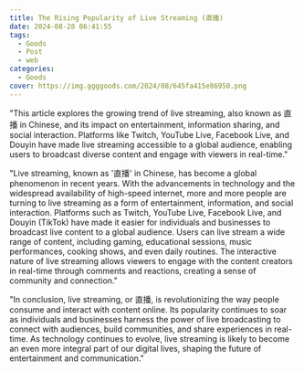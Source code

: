 ```yaml
---
title: The Rising Popularity of Live Streaming (直播)
date: 2024-08-28 06:41:55
tags:
  - Goods
  - Post
  - web
categories:
  - Goods
cover: https://img.ggggoods.com/2024/08/645fa415e86950.png
---
```


"This article explores the growing trend of live streaming, also known as 直播 in Chinese, and its impact on entertainment, information sharing, and social interaction. Platforms like Twitch, YouTube Live, Facebook Live, and Douyin have made live streaming accessible to a global audience, enabling users to broadcast diverse content and engage with viewers in real-time."

"Live streaming, known as '直播' in Chinese, has become a global phenomenon in recent years. With the advancements in technology and the widespread availability of high-speed internet, more and more people are turning to live streaming as a form of entertainment, information, and social interaction. Platforms such as Twitch, YouTube Live, Facebook Live, and Douyin (TikTok) have made it easier for individuals and businesses to broadcast live content to a global audience. Users can live stream a wide range of content, including gaming, educational sessions, music performances, cooking shows, and even daily routines. The interactive nature of live streaming allows viewers to engage with the content creators in real-time through comments and reactions, creating a sense of community and connection."

"In conclusion, live streaming, or 直播, is revolutionizing the way people consume and interact with content online. Its popularity continues to soar as individuals and businesses harness the power of live broadcasting to connect with audiences, build communities, and share experiences in real-time. As technology continues to evolve, live streaming is likely to become an even more integral part of our digital lives, shaping the future of entertainment and communication."
